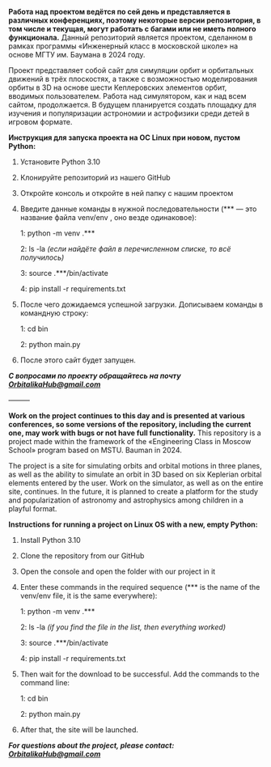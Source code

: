 **Работа над проектом ведётся по сей день и представляется в различных конференциях, поэтому некоторые версии репозитория, в том числе и текущая, могут работать с багами или не иметь полного функционала.**
Данный репозиторий является проектом, сделанном в рамках программы «Инженерный класс в московской школе» на основе МГТУ им. Баумана в 2024 году.

Проект представляет собой сайт для симуляции орбит и орбитальных движений в трёх плоскостях, а также с возможностью моделирования орбиты в 3D на основе шести Кеплеровских элементов орбит, вводимых пользователем.
Работа над симулятором, как и над всем сайтом, продолжается. В будущем планируется создать площадку для изучения и популяризации астрономии и астрофизики среди детей в игровом формате.

**Инструкция для запуска проекта на ОС Linux при новом, пустом Python:**

1. Установите Python 3.10

2. Клонируйте репозиторий из нашего GitHub

3. Откройте консоль и откройте в ней папку с нашим проектом

4. Введите данные команды в нужной последовательности (*** — это название файла venv/env , оно везде одинаковое):

    1: python -m venv .***

    2: ls -la *(если найдёте файл в перечисленном списке, то всё получилось)*

    3: source .***/bin/activate
   
    4: pip install -r requirements.txt

5. После чего дожидаемся успешной загрузки. Дописываем команды в командную строку:

   1: cd bin

   2: python main.py

6. После этого сайт будет запущен.

***С вопросами по проекту обращайтесь на почту OrbitalikaHub@gmail.com***

———

**Work on the project continues to this day and is presented at various conferences, so some versions of the repository, including the current one, may work with bugs or not have full functionality.**
This repository is a project made within the framework of the «Engineering Class in Moscow School» program based on MSTU. Bauman in 2024.

The project is a site for simulating orbits and orbital motions in three planes, as well as the ability to simulate an orbit in 3D based on six Keplerian orbital elements entered by the user.
Work on the simulator, as well as on the entire site, continues. In the future, it is planned to create a platform for the study and popularization of astronomy and astrophysics among children in a playful format.

**Instructions for running a project on Linux OS with a new, empty Python:**

1. Install Python 3.10
   
2. Clone the repository from our GitHub
  
3. Open the console and open the folder with our project in it
  
4. Enter these commands in the required sequence (*** is the name of the venv/env file, it is the same everywhere):

    1: python -m venv .***

    2: ls -la *(if you find the file in the list, then everything worked)*

    3: source .***/bin/activate

    4: pip install -r requirements.txt

5. Then wait for the download to be successful. Add the commands to the command line:

    1: cd bin

    2: python main.py

6. After that, the site will be launched.

***For questions about the project, please contact: OrbitalikaHub@gmail.com***
